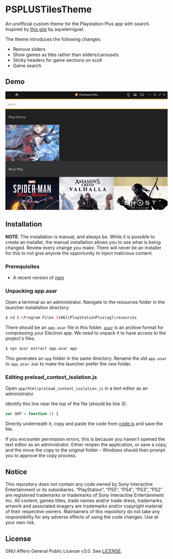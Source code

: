 # PSPLUSTilesTheme
An unofficial custom theme for the Playstation Plus app with search. Inspired by [this gist](https://gist.github.com/aquelemiguel/170eadf2883d783b24236d249ab28fb9) by aquelemiguel.

The theme introduces the following changes:
* Remove sliders
* Show games as tiles rather than sliders/carousels
* Sticky headers for game sections on scoll
* Game search

## Demo

![alt text](pspdemo.gif)

## Installation
**NOTE**: The installation is manual, and always be. While it is possible to create an installer, the manual installation allows you to see what is being changed.
Review every change you make. There will never be an installer for this to not give anyone the opportunity to inject malicious content.

### Prerequisites
* A recent version of [npm](https://www.npmjs.com/) 

### Unpacking app.asar
Open a terminal as an administrator. Navigate to the resources folder in the launcher installation directory:

```bash
$ cd C:\Program Files (x86)\PlayStationPlus\agl\resources
```

There should be an `app.asar` file in this folder. [`asar`](https://github.com/electron/asar) is an archive format for compressing your Electron app. We need to unpack it to have access to the project's files.

```bash
$ npx asar extract app.asar app
```

This generates an `app` folder in the same directory. Rename the old `app.asar` to `app.asar.bak` to make the launcher prefer the new folder.

### Editing preload_context_isolation.js
Open `app/html/preload_context_isolation.js` in a text editor as an administrator.

Identify this line near the top of the file (should be line 3):
```js
var GKP = function () {
```

Directly underneath it, copy and paste the code from [code.js](code.js) and save the file.

If you encounter permission errors, this is because you haven't opened the text editor as an administrator. Either reopen the application, or save a copy, and the move the copy to the original folder - Windows should then prompt you to approve the copy process.

## Notice
This repository does not contain any code owned by Sony Interactive Entertainment or its subsidiaries.
“PlayStation”, “PS5”, “PS4”, “PS3”, “PS2” are registered trademarks or trademarks of Sony Interactive Entertainment Inc.
All content, games titles, trade names and/or trade dress, trademarks, artwork and associated imagery are trademarks and/or copyright material of their respective owners.
Maintainers of this repository do not take any responsibility for any adverse effects of using the code changes. Use at your own risk.

## License
GNU Affero General Public License v3.0. See [LICENSE](LICENSE).

